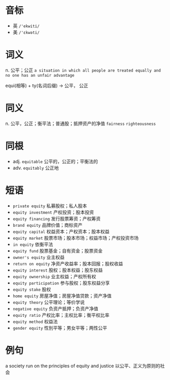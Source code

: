 # 音标

- 英 `/'ekwiti/`
- 美 `/'ɛkwəti/`

# 词义

n. 公平；公正
`a situation in which all people are treated equally and no one has an unfair advantage`



equi(相等) + ty(名词后缀) → 公平， 公正

# 同义

n. 公平，公正；衡平法；普通股；抵押资产的净值
`fairness` `righteousness`

# 同根

- adj. `equitable` 公平的，公正的；平衡法的
- adv. `equitably` 公正地

# 短语

- `private equity` 私募股权；私人股本
- `equity investment` 产权投资；股本投资
- `equity financing` 发行股票筹资；产权筹资
- `brand equity` 品牌价值；商标资产
- `equity capital` 权益资本；产权资本；股本权益
- `equity market` 股票市场；股本市场；权益市场；产权投资市场
- `in equity` 依衡平法
- `equity fund` 股票基金；自有资金；股票资金
- `owner's equity` 业主权益
- `return on equity` 净资产收益率；股本回报；股权收益
- `equity interest` 股权；股本权益；股东权益
- `equity ownership` 业主权益；产权所有权
- `equity participation` 参与股权；股东权益分享
- `equity stake` 股权
- `home equity` 房屋净值；房屋净值贷款；资产净值
- `equity theory` 公平理论；等价学说
- `negative equity` 负资产抵押；负资产净值
- `equity ratio` 产权比率；主权比率；衡平权比率
- `equity method` 权益法
- `gender equity` 性別平等；男女平等；两性公平

# 例句

a society run on the principles of equity and justice
以公平、正义为原则的社会


